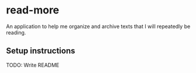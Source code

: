 # read-more

An application to help me organize and archive texts that I will repeatedly be reading.

## Setup instructions

TODO: Write README
